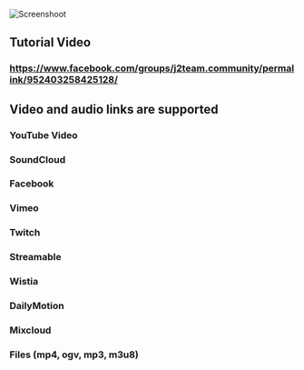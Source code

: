 ![Screenshoot](https://raw.githubusercontent.com/j2teamlbh/reactjs-fblive/master/Screenshot.png "Facebook Live")
## Tutorial Video
### https://www.facebook.com/groups/j2team.community/permalink/952403258425128/


## Video and audio links are supported
### YouTube Video
### SoundCloud
### Facebook
### Vimeo
### Twitch
### Streamable
### Wistia
### DailyMotion
### Mixcloud
### Files (mp4, ogv, mp3, m3u8)
